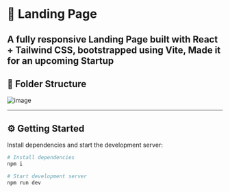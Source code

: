 




# 🚀 Landing Page

A fully responsive **Landing Page** built with **React + Tailwind CSS**, bootstrapped using **Vite**, Made it for an upcoming Startup
---

## 📁 Folder Structure
![image](https://github.com/user-attachments/assets/a0c30dae-0e23-4faf-8cdc-105764034a94)


---

## ⚙️ Getting Started

Install dependencies and start the development server:

```bash
# Install dependencies
npm i

# Start development server
npm run dev



